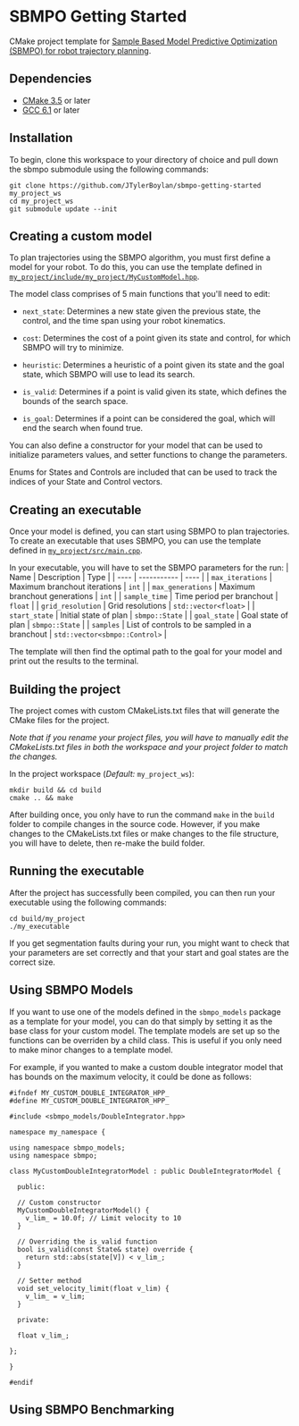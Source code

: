 # SBMPO Getting Started

CMake project template for [Sample Based Model Predictive Optimization (SBMPO) for robot trajectory planning](https://github.com/JTylerBoylan/sbmpo).

## Dependencies
- [CMake 3.5](https://cmake.org/install/) or later
- [GCC 6.1](https://gcc.gnu.org/) or later

## Installation
To begin, clone this workspace to your directory of choice and pull down the sbmpo submodule using the following commands:
```
git clone https://github.com/JTylerBoylan/sbmpo-getting-started my_project_ws
cd my_project_ws
git submodule update --init
```

## Creating a custom model
To plan trajectories using the SBMPO algorithm, you must first define a model for your robot.  To do this, you can use the template defined in [`my_project/include/my_project/MyCustomModel.hpp`](https://github.com/JTylerBoylan/sbmpo-getting-started/blob/main/my_project/include/my_project/MyCustomModel.hpp).

The model class comprises of 5 main functions that you'll need to edit:
- `next_state`: Determines a new state given the previous state, the control, and the time span using your robot kinematics.

- `cost`: Determines the cost of a point given its state and control, for which SBMPO will try to minimize.

- `heuristic`: Determines a heuristic of a point given its state and the goal state, which SBMPO will use to lead its search.

- `is_valid`: Determines if a point is valid given its state, which defines the bounds of the search space.

- `is_goal`: Determines if a point can be considered the goal, which will end the search when found true.

You can also define a constructor for your model that can be used to initialize parameters values, and setter functions to change the parameters.

Enums for States and Controls are included that can be used to track the indices of your State and Control vectors.

## Creating an executable
Once your model is defined, you can start using SBMPO to plan trajectories. To create an executable that uses SBMPO, you can use the template defined in [`my_project/src/main.cpp`](https://github.com/JTylerBoylan/sbmpo-getting-started/blob/main/my_project/src/main.cpp).

In your executable, you will have to set the SBMPO parameters for the run:
| Name | Description | Type |
| ---- | ----------- | ---- |
| `max_iterations` | Maximum branchout iterations | `int` |
| `max_generations` | Maximum branchout generations | `int` |
| `sample_time` | Time period per branchout | `float` |
| `grid_resolution` | Grid resolutions | `std::vector<float>` |
| `start_state` | Initial state of plan | `sbmpo::State` |
| `goal_state` | Goal state of plan | `sbmpo::State` |
| `samples` | List of controls to be sampled in a branchout | `std::vector<sbmpo::Control>` |


The template will then find the optimal path to the goal for your model and print out the results to the terminal.

## Building the project
The project comes with custom CMakeLists.txt files that will generate the CMake files for the project.

*Note that if you rename your project files, you will have to manually edit the CMakeLists.txt files in both the workspace and your project folder to match the changes.*

In the project workspace (*Default:* `my_project_ws`):
```
mkdir build && cd build
cmake .. && make
```

After building once, you only have to run the command `make` in the `build` folder to compile changes in the source code. However, if you make changes to the CMakeLists.txt files or make changes to the file structure, you will have to delete, then re-make the build folder.

## Running the executable
After the project has successfully been compiled, you can then run your executable using the following commands:
```
cd build/my_project
./my_executable
```
If you get segmentation faults during your run, you might want to check that your parameters are set correctly and that your start and goal states are the correct size.

## Using SBMPO Models

If you want to use one of the models defined in the `sbmpo_models` package as a template for your model, you can do that simply by setting it as the base class for your custom model. The template models are set up so the functions can be overriden by a child class. This is useful if you only need to make minor changes to a template model.

For example, if you wanted to make a custom double integrator model that has bounds on the maximum velocity, it could be done as follows:
```
#ifndef MY_CUSTOM_DOUBLE_INTEGRATOR_HPP_
#define MY_CUSTOM_DOUBLE_INTEGRATOR_HPP_

#include <sbmpo_models/DoubleIntegrator.hpp>

namespace my_namespace {

using namespace sbmpo_models;
using namespace sbmpo;

class MyCustomDoubleIntegratorModel : public DoubleIntegratorModel {

  public:
  
  // Custom constructor
  MyCustomDoubleIntegratorModel() {
    v_lim_ = 10.0f; // Limit velocity to 10
  }
  
  // Overriding the is_valid function
  bool is_valid(const State& state) override {
    return std::abs(state[V]) < v_lim_;
  }
  
  // Setter method
  void set_velocity_limit(float v_lim) {
    v_lim_ = v_lim;
  }
  
  private:
  
  float v_lim_;

};

}

#endif
```

## Using SBMPO Benchmarking

